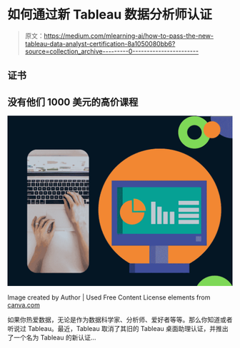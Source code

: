 # 如何通过新 Tableau 数据分析师认证

> 原文：<https://medium.com/mlearning-ai/how-to-pass-the-new-tableau-data-analyst-certification-8a1050080bb6?source=collection_archive---------0----------------------->

## 证书

## 没有他们 1000 美元的高价课程

![](img/417edabf8bee1b71627d7111ee57b7a6.png)

Image created by Author | Used Free Content License elements from [canva.com](http://canva.com/)

如果你热爱数据，无论是作为数据科学家、分析师、爱好者等等。那么你知道或者听说过 Tableau。最近，Tableau 取消了其旧的 Tableau 桌面助理认证，并推出了一个名为 Tableau 的新认证…